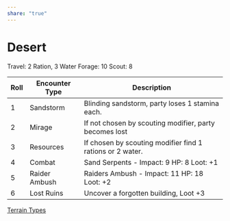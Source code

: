 ```yaml
---
share: "true"
---
```




# Desert

Travel: 2 Ration, 3 Water
Forage: 10
Scout: 8

| Roll | Encounter Type | Description |
| ---- | ---- | ---- |
| 1 | Sandstorm | Blinding sandstorm, party loses 1 stamina each. |
| 2 | Mirage | If not chosen by scouting modifier, party becomes lost |
| 3 | Resources | If chosen by scouting modifier find 1 rations or 2 water. |
| 4 | Combat | Sand Serpents - Impact: 9 HP: 8 Loot: +1 |
| 5 | Raider Ambush | Raiders Ambush - Impact: 11 HP: 18 Loot: +2 |
| 6 | Lost Ruins | Uncover a forgotten building, Loot +3 |
[Terrain Types](./Terrain%20Types.html)
